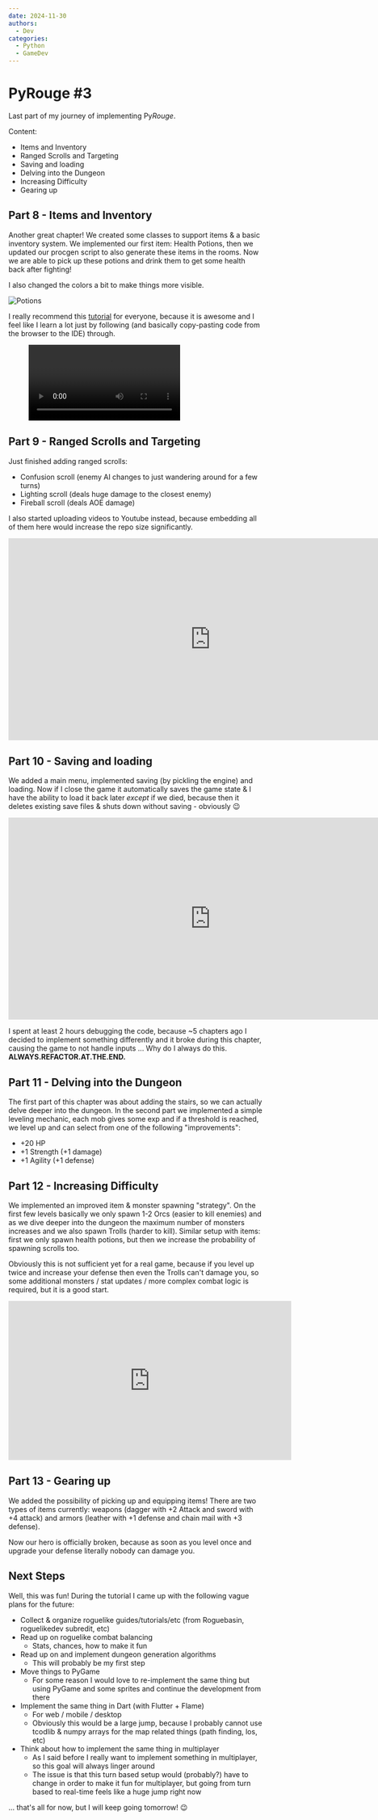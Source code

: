 ```yaml
---
date: 2024-11-30
authors:
  - Dev
categories:
  - Python
  - GameDev
---
```


# PyRouge #3

Last part of my journey of implementing  Py*Rouge*.

Content:

* Items and Inventory
* Ranged Scrolls and Targeting
* Saving and loading
* Delving into the Dungeon
* Increasing Difficulty
* Gearing up

<!-- more -->

## Part 8 - Items and Inventory

Another great chapter! We created some classes to support items & a basic inventory system. We implemented our first item: Health Potions, then we updated our procgen script to also generate these items in the rooms. Now we are able to pick up these potions and drink them to get some health back after fighting!

I also changed the colors a bit to make things more visible.

![Potions](../images/part_8_potions.png)


I really recommend this [tutorial](https://rogueliketutorials.com/) for everyone, because it is awesome and I feel like I learn a lot just by following (and basically copy-pasting code from the browser to the IDE) through.

<figure class="video_container">
    <video controls src="../../../../images/part_8_inventory.mp4" title="Title"></video>
</figure>

## Part 9 - Ranged Scrolls and Targeting

Just finished adding ranged scrolls:

* Confusion scroll (enemy AI changes to just wandering around for a few turns)
* Lighting scroll (deals huge damage to the closest enemy)
* Fireball scroll (deals AOE damage)

I also started uploading videos to Youtube instead, because embedding all of them here would increase the repo size significantly.

<iframe width="800" height="400" src="https://www.youtube.com/embed/zPSMPrQLOfc?si=KodIynhd0viCL5Mq" title="PyRouge - Part 9" frameborder="0" allow="accelerometer; autoplay; clipboard-write; encrypted-media; gyroscope; picture-in-picture; web-share" referrerpolicy="strict-origin-when-cross-origin" allowfullscreen></iframe>

## Part 10 - Saving and loading

We added a main menu, implemented saving (by pickling the engine) and loading. Now if I close the game it automatically saves the game state & I have the ability to load it back later _except_ if we died, because then it deletes existing save files & shuts down without saving - obviously :wink:

<iframe width="800" height="400" src="https://www.youtube.com/embed/6qbQJduhiJI?si=gPJMq35eoncfp5Ch" title="YouTube video player" frameborder="0" allow="accelerometer; autoplay; clipboard-write; encrypted-media; gyroscope; picture-in-picture; web-share" referrerpolicy="strict-origin-when-cross-origin" allowfullscreen></iframe>

I spent at least 2 hours debugging the code, because ~5 chapters ago I decided to implement something differently and it broke during this chapter, causing the game to not handle inputs ... Why do I always do this. **ALWAYS.REFACTOR.AT.THE.END.**

## Part 11 - Delving into the Dungeon

The first part of this chapter was about adding the stairs, so we can actually delve deeper into the dungeon.
In the second part we implemented a simple leveling mechanic, each mob gives some exp and if a threshold is reached, we level up and can select from one of the following "improvements":

* +20 HP
* +1 Strength (+1 damage)
* +1 Agility (+1 defense)

## Part 12 - Increasing Difficulty

We implemented an improved item & monster spawning "strategy". On the first few levels basically we only spawn 1-2 Orcs (easier to kill enemies) and as we dive deeper into the dungeon the maximum number of monsters increases and we also spawn Trolls (harder to kill). Similar setup with items: first we only spawn health potions, but then we increase the probability of spawning scrolls too.

Obviously this is not sufficient yet for a real game, because if you level up twice and increase your defense then even the Trolls can't damage you, so some additional monsters / stat updates / more complex combat logic is required, but it is a good start.

<iframe width="560" height="315" src="https://www.youtube.com/embed/BrtAxKXXgms?si=kMNLO55DPZ0hdTSO" title="YouTube video player" frameborder="0" allow="accelerometer; autoplay; clipboard-write; encrypted-media; gyroscope; picture-in-picture; web-share" referrerpolicy="strict-origin-when-cross-origin" allowfullscreen></iframe>

## Part 13 - Gearing up

We added the possibility of picking up and equipping items! There are two types of items currently: weapons (dagger with +2 Attack and sword with +4 attack) and armors (leather with +1 defense and chain mail with +3 defense).

Now our hero is officially broken, because as soon as you level once and upgrade your defense literally nobody can damage you. 

## Next Steps

Well, this was fun! During the tutorial I came up with the following vague plans for the future:

* Collect & organize roguelike guides/tutorials/etc (from Roguebasin, roguelikedev subredit, etc)
* Read up on roguelike combat balancing
    * Stats, chances, how to make it fun
* Read up on and implement dungeon generation algorithms
    * This will probably be my first step
* Move things to PyGame
    * For some reason I would love to re-implement the same thing but using PyGame and some sprites and continue the development from there
* Implement the same thing in Dart (with Flutter + Flame)
    * For web / mobile / desktop
    * Obviously this would be a large jump, because I probably cannot use tcodlib & numpy arrays for the map related things (path finding, los, etc)
* Think about how to implement the same thing in multiplayer
    * As I said before I really want to implement something in multiplayer, so this goal will always linger around
    * The issue is that this turn based setup would (probably?) have to change in order to make it fun for multiplayer, but going from turn based to real-time feels like a huge jump right now


... that's all for now, but I will keep going tomorrow! :wink: